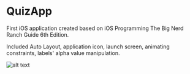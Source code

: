 # QuizApp

First iOS application created based on iOS Programming The Big Nerd Ranch Guide 6th Edition.

Included Auto Layout, application icon, launch screen, animating constraints, labels' alpha value manipulation. 

![alt text](https://cloud.githubusercontent.com/assets/26378494/26528044/1f22a84c-43d4-11e7-8307-e4103246268e.png) 

